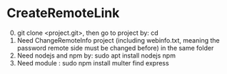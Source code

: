 # CreateRemoteLink
0. git clone <project.git>, then go to project by: cd <project name> <br /> 
1. Need ChangeRemoteInfo project (including webinfo.txt, meaning the password remote side must be changed before) in the same folder <br /> 
2. Need nodejs and npm by: sudo apt install nodejs npm <br /> 
3. Need module : sudo npm install multer find express <br /> 
